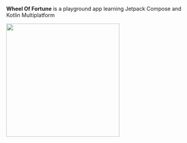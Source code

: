 **Wheel Of Fortune** is a playground app learning Jetpack Compose and Kotlin Multiplatform

<img src="https://github.com/user-attachments/assets/0421ccaf-4f38-4a66-979d-1b3f3f932be0" width="300" />
